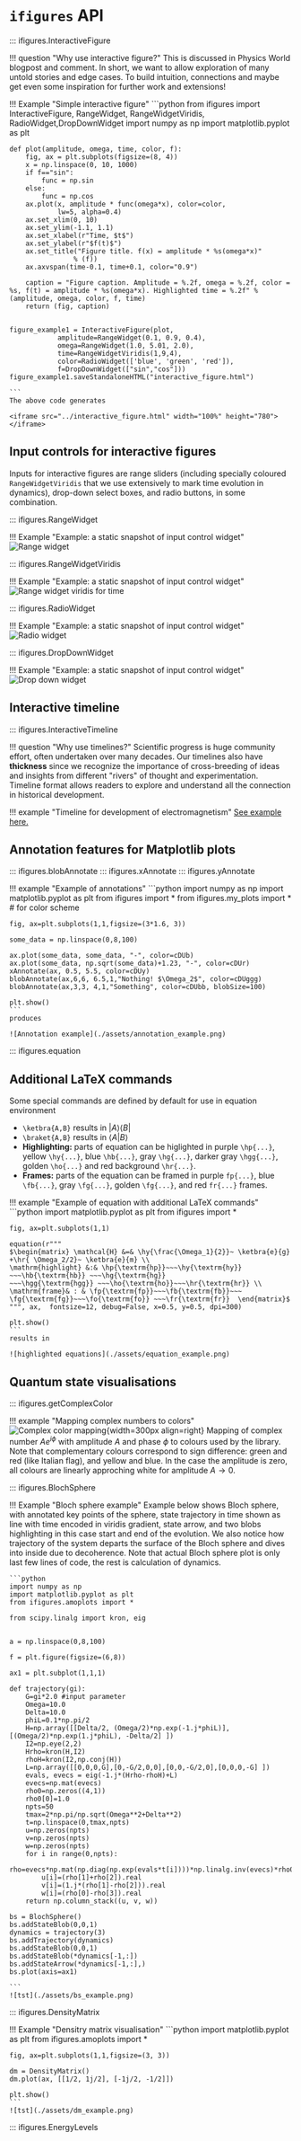 # `ifigures` API


::: ifigures.InteractiveFigure  

!!! question "Why use interactive figure?"
    This is discussed in Physics World blogpost and comment. In short, we want to allow exploration of many untold stories and edge cases. To build intuition, connections and maybe get even some inspiration for further work and extensions!

!!! Example "Simple interactive figure"
    ```python
    from ifigures import InteractiveFigure, RangeWidget, RangeWidgetViridis, RadioWidget,DropDownWidget
    import numpy as np
    import matplotlib.pyplot as plt

    def plot(amplitude, omega, time, color, f):
        fig, ax = plt.subplots(figsize=(8, 4))
        x = np.linspace(0, 10, 1000)
        if f=="sin":
            func = np.sin
        else:
            func = np.cos
        ax.plot(x, amplitude * func(omega*x), color=color,
                lw=5, alpha=0.4)
        ax.set_xlim(0, 10)
        ax.set_ylim(-1.1, 1.1)
        ax.set_xlabel(r"Time, $t$")
        ax.set_ylabel(r"$f(t)$")
        ax.set_title("Figure title. f(x) = amplitude * %s(omega*x)"
                    % (f))
        ax.axvspan(time-0.1, time+0.1, color="0.9")
        
        caption = "Figure caption. Amplitude = %.2f, omega = %.2f, color = %s, f(t) = amplitude * %s(omega*x). Highlighted time = %.2f" % (amplitude, omega, color, f, time)
        return (fig, caption)


    figure_example1 = InteractiveFigure(plot,
                amplitude=RangeWidget(0.1, 0.9, 0.4),
                omega=RangeWidget(1.0, 5.01, 2.0),
                time=RangeWidgetViridis(1,9,4),
                color=RadioWidget(['blue', 'green', 'red']),
                f=DropDownWidget(["sin","cos"]))
    figure_example1.saveStandaloneHTML("interactive_figure.html")

    ```
    The above code generates

    <iframe src="../interactive_figure.html" width="100%" height="780"></iframe>


## Input controls for interactive figures

Inputs for interactive figures are range sliders (including specially coloured `RangeWidgetViridis` that we use extensively to mark time evolution in dynamics), drop-down select boxes, and radio buttons, in some combination.

::: ifigures.RangeWidget

!!! Example "Example: a static snapshot of input control widget"
    ![Range widget](./assets/widget_range.png)

::: ifigures.RangeWidgetViridis

!!! Example "Example: a static snapshot of input control widget"
    ![Range widget viridis for time](./assets/widget_range_viridis.png)

::: ifigures.RadioWidget

!!! Example "Example: a static snapshot of input control widget"
    ![Radio widget](./assets/widget_radio_button.png)

::: ifigures.DropDownWidget

!!! Example "Example: a static snapshot of input control widget"
    ![Drop down widget](./assets/widget_dropdown.png)

## Interactive timeline

::: ifigures.InteractiveTimeline

!!! question "Why use timelines?"
    Scientific progress is huge community effort, often undertaken over many decades. Our timelines also have **thickness** since we recognize the importance of cross-breeding of ideas and insights from different "rivers" of thought and experimentation. Timeline format allows readers to explore and understand all the connection in historical development.

!!! example "Timeline for development of electromagnetism"
    [See example here.](./timeline_electromagnetism.html)



## Annotation features for Matplotlib plots
::: ifigures.blobAnnotate
::: ifigures.xAnnotate
::: ifigures.yAnnotate

!!! example "Example of annotations"
    ```python
    import numpy as np
    import matplotlib.pyplot as plt
    from ifigures import *
    from ifigures.my_plots import *  # for color scheme

    fig, ax=plt.subplots(1,1,figsize=(3*1.6, 3))

    some_data = np.linspace(0,8,100)

    ax.plot(some_data, some_data, "-", color=cDUb)
    ax.plot(some_data, np.sqrt(some_data)+1.23, "-", color=cDUr)
    xAnnotate(ax, 0.5, 5.5, color=cDUy)
    blobAnnotate(ax,6,6, 6.5,1,"Nothing! $\Omega_2$", color=cDUggg)
    blobAnnotate(ax,3,3, 4,1,"Something", color=cDUbb, blobSize=100)

    plt.show()
    ```
    produces 

    ![Annotation example](./assets/annotation_example.png)

::: ifigures.equation

## Additional LaTeX commands

Some special commands are defined by default for use in equation environment

- `\ketbra{A,B}` results in $| A \rangle\langle B |$
- `\braket{A,B}` results in $\langle A | B \rangle$
- **Highlighting:** parts of equation can be higlighted in purple `\hp{...}`, yellow `\hy{...}`, blue `\hb{...}`, gray `\hg{...}`, darker gray `\hgg{...}`, golden `\ho{...}` and red background `\hr{...}`.
- **Frames:** parts of the equation can be framed in purple `fp{...}`, blue `\fb{...}`,
  gray `\fg{...}`, golden `\fg{...}`, and red `fr{...}` frames.

!!! example "Example of equation with additional LaTeX commands"
    ```python
    import matplotlib.pyplot as plt
    from ifigures import *

    fig, ax=plt.subplots(1,1)

    equation(r"""
    $\begin{matrix} \mathcal{H} &=& \hy{\frac{\Omega_1}{2}}~ \ketbra{e}{g}  +\hr{ \Omega_2/2}~ \ketbra{e}{m} \\
    \mathrm{highlight} &:& \hp{\textrm{hp}}~~~\hy{\textrm{hy}} ~~~\hb{\textrm{hb}} ~~~\hg{\textrm{hg}}
    ~~~\hgg{\textrm{hgg}} ~~~\ho{\textrm{ho}}~~~\hr{\textrm{hr}} \\
    \mathrm{frame}& : & \fp{\textrm{fp}}~~~\fb{\textrm{fb}}~~~ \fg{\textrm{fg}}~~~\fo{\textrm{fo}} ~~~\fr{\textrm{fr}}  \end{matrix}$
    """, ax,  fontsize=12, debug=False, x=0.5, y=0.5, dpi=300)

    plt.show()
    ```
    results in

    ![highlighted equations](./assets/equation_example.png)

## Quantum state visualisations

::: ifigures.getComplexColor

!!! example "Mapping complex numbers to colors"
    ![Complex color mapping](./assets/complex_color_mapping.png){width=300px  align=right}
    Mapping of complex number $A e^{i \phi}$ with amplitude $A$ and phase $\phi$
    to colours used by the library.
    Note that  complementary colours correspond
    to sign difference: green and red (like Italian flag), and yellow and blue.
    In the case the amplitude is zero, all colours are linearly approching white
    for amplitude $A \rightarrow 0$.


::: ifigures.BlochSphere

!!! Example "Bloch sphere example"
    Example below shows Bloch sphere, with annotated key points of the sphere,
    state trajectory in time shown as line with time encoded in viridis gradient,
    state arrow, and two blobs highlighting in this case start and end of the
    evolution. We also notice how trajectory of the system departs the
    surface of the Bloch sphere and dives into inside due to decoherence.
    Note that actual Bloch sphere plot is only last few lines of code, the rest
    is calculation of dynamics.

    ```python
    import numpy as np
    import matplotlib.pyplot as plt
    from ifigures.amoplots import *

    from scipy.linalg import kron, eig

        
    a = np.linspace(0,8,100)

    f = plt.figure(figsize=(6,8))

    ax1 = plt.subplot(1,1,1)

    def trajectory(gi):
        G=gi*2.0 #input parameter
        Omega=10.0
        Delta=10.0
        phiL=0.1*np.pi/2
        H=np.array([[Delta/2, (Omega/2)*np.exp(-1.j*phiL)],[(Omega/2)*np.exp(1.j*phiL), -Delta/2] ])
        I2=np.eye(2,2)
        Hrho=kron(H,I2)
        rhoH=kron(I2,np.conj(H))
        L=np.array([[0,0,0,G],[0,-G/2,0,0],[0,0,-G/2,0],[0,0,0,-G] ])
        evals, evecs = eig(-1.j*(Hrho-rhoH)+L)
        evecs=np.mat(evecs)
        rho0=np.zeros((4,1))
        rho0[0]=1.0
        npts=50
        tmax=2*np.pi/np.sqrt(Omega**2+Delta**2)
        t=np.linspace(0,tmax,npts)
        u=np.zeros(npts)
        v=np.zeros(npts)
        w=np.zeros(npts)
        for i in range(0,npts):
            rho=evecs*np.mat(np.diag(np.exp(evals*t[i])))*np.linalg.inv(evecs)*rho0
            u[i]=(rho[1]+rho[2]).real
            v[i]=(1.j*(rho[1]-rho[2])).real
            w[i]=(rho[0]-rho[3]).real
        return np.column_stack((u, v, w))
        
    bs = BlochSphere()
    bs.addStateBlob(0,0,1)
    dynamics = trajectory(3)
    bs.addTrajectory(dynamics)
    bs.addStateBlob(0,0,1)
    bs.addStateBlob(*dynamics[-1,:])
    bs.addStateArrow(*dynamics[-1,:],)
    bs.plot(axis=ax1)

    ```
    ![tst](./assets/bs_example.png)

::: ifigures.DensityMatrix

!!! Example "Densitry matrix visualisation"
    ```python
    import matplotlib.pyplot as plt
    from ifigures.amoplots import *

    fig, ax=plt.subplots(1,1,figsize=(3, 3))

    dm = DensityMatrix()
    dm.plot(ax, [[1/2, 1j/2], [-1j/2, -1/2]])

    plt.show()
    ```
    ![tst](./assets/dm_example.png)


::: ifigures.EnergyLevels

